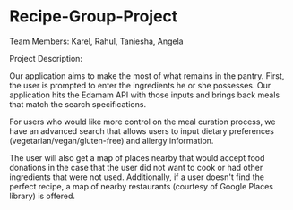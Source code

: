 # Recipe-Group-Project

Team Members:
Karel, Rahul, Taniesha, Angela
 
Project Description:
 
Our application aims to make the most of what remains in the pantry. First, the user is prompted to enter the ingredients he or she possesses. Our application hits the Edamam API with those inputs and brings back meals that match the search specifications. 

For users who would like more control on the meal curation process, we have an advanced search that allows users to input dietary preferences (vegetarian/vegan/gluten-free) and allergy information.

The user will also get a map of places nearby that would accept food donations in the case that the user did not want to cook or had other ingredients that were not used.  Additionally, if a user doesn't find the perfect recipe, a map of nearby restaurants (courtesy of Google Places library) is offered.
